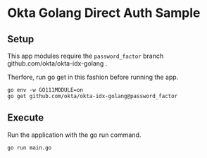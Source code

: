 # Okta Golang Direct Auth Sample

## Setup

This app modules require the `password_factor` branch github.com/okta/okta-idx-golang .

Therfore, run go get in this fashion before running the app.

```
go env -w GO111MODULE=on
go get github.com/okta/okta-idx-golang@password_factor
```

## Execute

Run the application with the go run command.

```
go run main.go
```